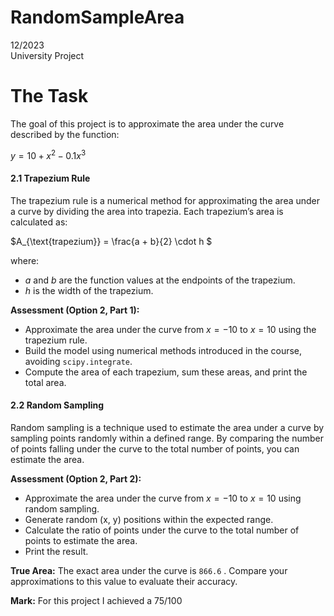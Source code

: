 <h1>RandomSampleArea</h1>

12/2023 <br>
University Project

# The Task

The goal of this project is to approximate the area under the curve described by the function:

$y = 10 + x^2 - 0.1x^3$


#### 2.1 Trapezium Rule

The trapezium rule is a numerical method for approximating the area under a curve by dividing the area into trapezia. Each trapezium’s area is calculated as:

$A_{\text{trapezium}} = \frac{a + b}{2} \cdot h \$

where:

- $a$ and $b$ are the function values at the endpoints of the trapezium.
- $h$ is the width of the trapezium.

**Assessment (Option 2, Part 1):**

- Approximate the area under the curve from $x = -10$ to $x = 10$ using the trapezium rule.
- Build the model using numerical methods introduced in the course, avoiding `scipy.integrate`.
- Compute the area of each trapezium, sum these areas, and print the total area.

#### 2.2 Random Sampling

Random sampling is a technique used to estimate the area under a curve by sampling points randomly within a defined range. By comparing the number of points falling under the curve to the total number of points, you can estimate the area.


**Assessment (Option 2, Part 2):**

- Approximate the area under the curve from $x = -10$ to $x = 10$ using random sampling.
- Generate random (x, y) positions within the expected range.
- Calculate the ratio of points under the curve to the total number of points to estimate the area.
- Print the result.

**True Area:** The exact area under the curve is `866.6` . Compare your approximations to this value to evaluate their accuracy.

**Mark:** For this project I achieved a 75/100

